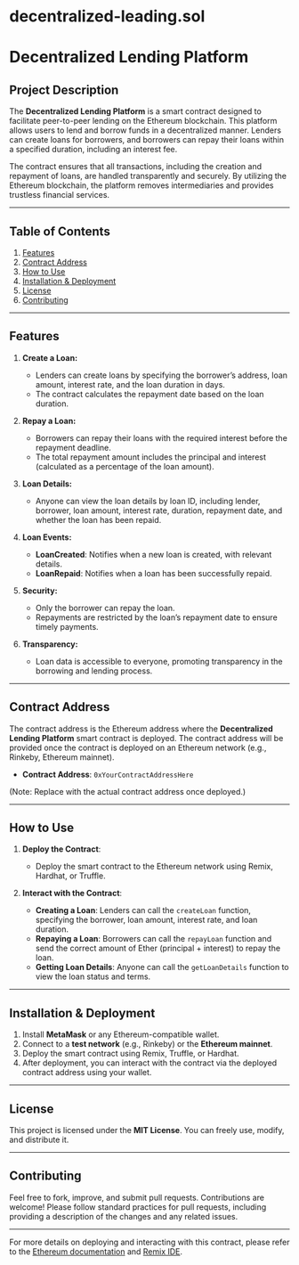 # decentralized-leading.sol
# Decentralized Lending Platform

## Project Description

The **Decentralized Lending Platform** is a smart contract designed to facilitate peer-to-peer lending on the Ethereum blockchain. This platform allows users to lend and borrow funds in a decentralized manner. Lenders can create loans for borrowers, and borrowers can repay their loans within a specified duration, including an interest fee.

The contract ensures that all transactions, including the creation and repayment of loans, are handled transparently and securely. By utilizing the Ethereum blockchain, the platform removes intermediaries and provides trustless financial services.

---

## Table of Contents

1. [Features](#features)
2. [Contract Address](#contract-address)
3. [How to Use](#how-to-use)
4. [Installation & Deployment](#installation--deployment)
5. [License](#license)
6. [Contributing](#contributing)

---

## Features

1. **Create a Loan:**
   - Lenders can create loans by specifying the borrower’s address, loan amount, interest rate, and the loan duration in days.
   - The contract calculates the repayment date based on the loan duration.

2. **Repay a Loan:**
   - Borrowers can repay their loans with the required interest before the repayment deadline.
   - The total repayment amount includes the principal and interest (calculated as a percentage of the loan amount).
   
3. **Loan Details:**
   - Anyone can view the loan details by loan ID, including lender, borrower, loan amount, interest rate, duration, repayment date, and whether the loan has been repaid.

4. **Loan Events:**
   - **LoanCreated**: Notifies when a new loan is created, with relevant details.
   - **LoanRepaid**: Notifies when a loan has been successfully repaid.

5. **Security:**
   - Only the borrower can repay the loan.
   - Repayments are restricted by the loan’s repayment date to ensure timely payments.

6. **Transparency:**
   - Loan data is accessible to everyone, promoting transparency in the borrowing and lending process.

---

## Contract Address

The contract address is the Ethereum address where the **Decentralized Lending Platform** smart contract is deployed. The contract address will be provided once the contract is deployed on an Ethereum network (e.g., Rinkeby, Ethereum mainnet).

- **Contract Address**: `0xYourContractAddressHere`

(Note: Replace with the actual contract address once deployed.)

---

## How to Use

1. **Deploy the Contract**: 
   - Deploy the smart contract to the Ethereum network using Remix, Hardhat, or Truffle.

2. **Interact with the Contract**:
   - **Creating a Loan**: Lenders can call the `createLoan` function, specifying the borrower, loan amount, interest rate, and loan duration.
   - **Repaying a Loan**: Borrowers can call the `repayLoan` function and send the correct amount of Ether (principal + interest) to repay the loan.
   - **Getting Loan Details**: Anyone can call the `getLoanDetails` function to view the loan status and terms.

---

## Installation & Deployment

1. Install **MetaMask** or any Ethereum-compatible wallet.
2. Connect to a **test network** (e.g., Rinkeby) or the **Ethereum mainnet**.
3. Deploy the smart contract using Remix, Truffle, or Hardhat.
4. After deployment, you can interact with the contract via the deployed contract address using your wallet.

---

## License

This project is licensed under the **MIT License**. You can freely use, modify, and distribute it.

---

## Contributing

Feel free to fork, improve, and submit pull requests. Contributions are welcome! Please follow standard practices for pull requests, including providing a description of the changes and any related issues.

---

For more details on deploying and interacting with this contract, please refer to the [Ethereum documentation](https://ethereum.org/en/developers/docs/) and [Remix IDE](https://remix.ethereum.org/).
